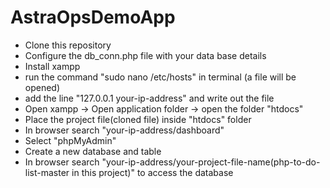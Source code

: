 # AstraOpsDemoApp
* Clone this repository
* Configure the db_conn.php file with your data base details
* Install xampp
* run the command "sudo nano /etc/hosts" in terminal (a file will be opened)
* add the line "127.0.0.1  your-ip-address" and write out the file
* Open xampp -> Open application folder -> open the folder "htdocs"
* Place the project file(cloned file) inside "htdocs" folder
* In browser search "your-ip-address/dashboard"
* Select "phpMyAdmin"
* Create a new database and table
* In browser search "your-ip-address/your-project-file-name(php-to-do-list-master in this project)" to access the database 
